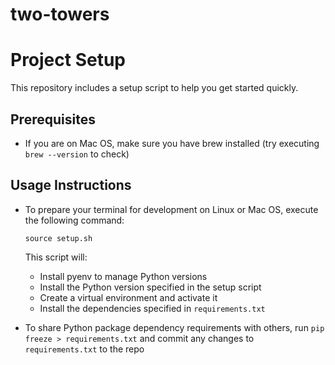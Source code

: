 # two-towers

# Project Setup

This repository includes a setup script to help you get started quickly.

## Prerequisites

- If you are on Mac OS, make sure you have brew installed (try executing `brew --version` to check)

## Usage Instructions

- To prepare your terminal for development on Linux or Mac OS, execute the following command:
   
   ```
   source setup.sh
   ```

    This script will:
   - Install pyenv to manage Python versions
   - Install the Python version specified in the setup script
   - Create a virtual environment and activate it
   - Install the dependencies specified in `requirements.txt`

- To share Python package dependency requirements with others, run `pip freeze > requirements.txt` and commit any changes to `requirements.txt` to the repo